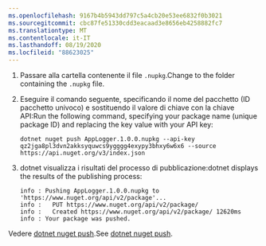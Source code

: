 ```yaml
---
ms.openlocfilehash: 9167b4b5943dd797c5a4cb20e53ee6832f0b3021
ms.sourcegitcommit: cbc87fe51330cdd3eacaad3e8656eb4258882fc7
ms.translationtype: MT
ms.contentlocale: it-IT
ms.lasthandoff: 08/19/2020
ms.locfileid: "88623025"
---
```

1. <span data-ttu-id="79dc5-101">Passare alla cartella contenente il file `.nupkg`.</span><span class="sxs-lookup"><span data-stu-id="79dc5-101">Change to the folder containing the `.nupkg` file.</span></span>

1. <span data-ttu-id="79dc5-102">Eseguire il comando seguente, specificando il nome del pacchetto (ID pacchetto univoco) e sostituendo il valore di chiave con la chiave API:</span><span class="sxs-lookup"><span data-stu-id="79dc5-102">Run the following command, specifying your package name (unique package ID) and replacing the key value with your API key:</span></span>

    ```dotnetcli
    dotnet nuget push AppLogger.1.0.0.nupkg --api-key qz2jga8pl3dvn2akksyquwcs9ygggg4exypy3bhxy6w6x6 --source https://api.nuget.org/v3/index.json
    ```

1. <span data-ttu-id="79dc5-103">dotnet visualizza i risultati del processo di pubblicazione:</span><span class="sxs-lookup"><span data-stu-id="79dc5-103">dotnet displays the results of the publishing process:</span></span>

    ```output
    info : Pushing AppLogger.1.0.0.nupkg to 'https://www.nuget.org/api/v2/package'...
    info :   PUT https://www.nuget.org/api/v2/package/
    info :   Created https://www.nuget.org/api/v2/package/ 12620ms
    info : Your package was pushed.
    ```

<span data-ttu-id="79dc5-104">Vedere [dotnet nuget push](/dotnet/core/tools/dotnet-nuget-push).</span><span class="sxs-lookup"><span data-stu-id="79dc5-104">See [dotnet nuget push](/dotnet/core/tools/dotnet-nuget-push).</span></span>